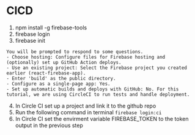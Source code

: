 # CICD

1. npm install -g firebase-tools
2. firebase login
3. firebase init

```
You will be prompted to respond to some questions.
- Choose hosting: Configure files for Firebase hosting and (optionally) set up GitHub Action deploys.
- Use an existing project: Select the Firebase project you created earlier (react-firebase-app).
- Enter 'build' as the public directory.
- Configure as a single-page app: Yes.
- Set up automatic builds and deploys with GitHub: No. For this tutorial, we are using CircleCI to run tests and handle deployment.
```

4. In Circle CI set up a project and link it to the github repo
5. Run the following command in terminal `firebase login:ci`
6. In Circle CI set the envirment variable FIREBASE_TOKEN to the token output in the previous step
